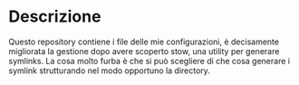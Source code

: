 # Descrizione

Questo repository contiene i file delle mie configurazioni, è decisamente
migliorata la gestione dopo avere scoperto stow, una utility per generare
symlinks. La cosa molto furba è che si può scegliere di che cosa generare
i symlink strutturando nel modo opportuno la directory.

